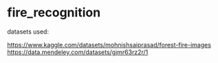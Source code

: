 # fire_recognition

datasets used:

https://www.kaggle.com/datasets/mohnishsaiprasad/forest-fire-images
https://data.mendeley.com/datasets/gjmr63rz2r/1
